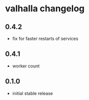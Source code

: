 valhalla changelog
==================

0.4.2
-----
* fix for faster restarts of services

0.4.1
-----
* worker count

0.1.0
-----
* initial stable release
